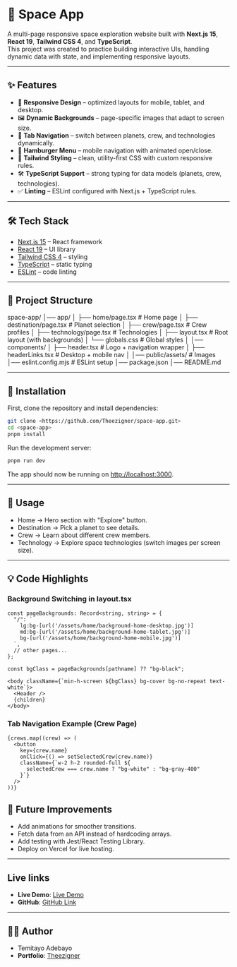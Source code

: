 # 🚀 Space App

A multi-page responsive space exploration website built with **Next.js 15**, **React 19**, **Tailwind CSS 4**, and **TypeScript**.  
This project was created to practice building interactive UIs, handling dynamic data with state, and implementing responsive layouts.

---

## ✨ Features

- 📱 **Responsive Design** – optimized layouts for mobile, tablet, and desktop.  
- 🖼️ **Dynamic Backgrounds** – page-specific images that adapt to screen size.  
- 🔄 **Tab Navigation** – switch between planets, crew, and technologies dynamically.  
- 🍔 **Hamburger Menu** – mobile navigation with animated open/close.  
- 🎨 **Tailwind Styling** – clean, utility-first CSS with custom responsive rules.  
- 🛠️ **TypeScript Support** – strong typing for data models (planets, crew, technologies).  
- ✅ **Linting** – ESLint configured with Next.js + TypeScript rules.

---

## 🛠️ Tech Stack

- [Next.js 15](https://nextjs.org/) – React framework  
- [React 19](https://react.dev/) – UI library  
- [Tailwind CSS 4](https://tailwindcss.com/) – styling  
- [TypeScript](https://www.typescriptlang.org/) – static typing  
- [ESLint](https://eslint.org/) – code linting  

---

## 📂 Project Structure

space-app/
│── app/
│ ├── home/page.tsx # Home page
│ ├── destination/page.tsx # Planet selection
│ ├── crew/page.tsx # Crew profiles
│ ├── technology/page.tsx # Technologies
│ ├── layout.tsx # Root layout (with backgrounds)
│ └── globals.css # Global styles
│
│── components/
│ ├── header.tsx # Logo + navigation wrapper
│ ├── headerLinks.tsx # Desktop + mobile nav
│
│── public/assets/ # Images
│── eslint.config.mjs # ESLint setup
│── package.json
│── README.md

---

## 🚀 Installation

First, clone the repository and install dependencies:

``` bash
git clone <https://github.com/Theezigner/space-app.git>
cd <space-app>
pnpm install

```

Run the development server:

``` bash
pnpm run dev

```

The app should now be running on <http://localhost:3000>.

---

## 🚦 Usage

- Home → Hero section with "Explore" button.
- Destination → Pick a planet to see details.
- Crew → Learn about different crew members.
- Technology → Explore space technologies (switch images per screen size).

---

## 💡 Code Highlights

### Background Switching in layout.tsx

``` tsx
const pageBackgrounds: Record<string, string> = {
  "/": `
    lg:bg-[url('/assets/home/background-home-desktop.jpg')] 
    md:bg-[url('/assets/home/background-home-tablet.jpg')] 
    bg-[url('/assets/home/background-home-mobile.jpg')]
  `,
  // other pages...
};

const bgClass = pageBackgrounds[pathname] ?? "bg-black";

<body className={`min-h-screen ${bgClass} bg-cover bg-no-repeat text-white`}>
  <Header />
  {children}
</body>
```

### Tab Navigation Example (Crew Page)

``` tsx
{crews.map((crew) => (
  <button
    key={crew.name}
    onClick={() => setSelectedCrew(crew.name)}
    className={`w-2 h-2 rounded-full ${
      selectedCrew === crew.name ? "bg-white" : "bg-gray-400"
    }`}
  />
))}
```

## 🚀 Future Improvements

- Add animations for smoother transitions.
- Fetch data from an API instead of hardcoding arrays.
- Add testing with Jest/React Testing Library.
- Deploy on Vercel for live hosting.

---

## Live links
- **Live Demo**: [Live Demo](https://space-app-seven-rouge.vercel.app/)
- **GitHub**: [GitHub Link](https://github.com/Theezigner/space-app.git)

---

## 👨‍💻 Author
-  Temitayo Adebayo
- **Portfolio**: [Theezigner](https://theezigner-porfolio.vercel.app/)
